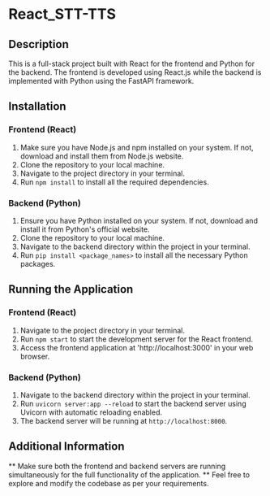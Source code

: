# React_STT-TTS #

## Description ##

This is a full-stack project built with React for the frontend and Python for the backend. The frontend is developed using React.js while the backend is implemented with Python using the FastAPI framework.

## Installation ##

### Frontend (React) ###

1. Make sure you have Node.js and npm installed on your system. If not, download and install them from Node.js website.
2. Clone the repository to your local machine.
3. Navigate to the project directory in your terminal.
4. Run `npm install` to install all the required dependencies.


### Backend (Python) ###

1. Ensure you have Python installed on your system. If not, download and install it from Python's official website.
2. Clone the repository to your local machine.
3. Navigate to the backend directory within the project in your terminal.
4. Run `pip install <package_names>` to install all the necessary Python packages.

## Running the Application ##

### Frontend (React) ###

1. Navigate to the project directory in your terminal.
2. Run `npm start` to start the development server for the React frontend.
3. Access the frontend application at 'http://localhost:3000' in your web browser.

### Backend (Python) ###

1. Navigate to the backend directory within the project in your terminal.
2. Run `uvicorn server:app --reload` to start the backend server using Uvicorn with automatic reloading enabled.
3. The backend server will be running at `http://localhost:8000`.

## Additional Information ##

** Make sure both the frontend and backend servers are running simultaneously for the full functionality of the application.
** Feel free to explore and modify the codebase as per your requirements.

